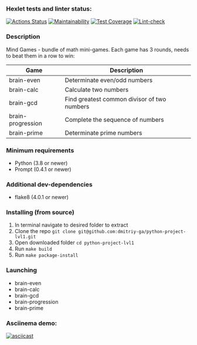 ### Hexlet tests and linter status:
[![Actions Status](https://github.com/dmitriy-ga/python-project-lvl1/workflows/hexlet-check/badge.svg)](https://github.com/dmitriy-ga/python-project-lvl1/actions)
[![Maintainability](https://api.codeclimate.com/v1/badges/be21041e068cd089cc04/maintainability)](https://codeclimate.com/github/dmitriy-ga/python-project-lvl1/maintainability)
[![Test Coverage](https://api.codeclimate.com/v1/badges/be21041e068cd089cc04/test_coverage)](https://codeclimate.com/github/dmitriy-ga/python-project-lvl1/test_coverage)
[![Lint-check](https://github.com/dmitriy-ga/python-project-lvl1/actions/workflows/checks.yml/badge.svg)](https://github.com/dmitriy-ga/python-project-lvl1/actions/workflows/checks.yml)
### Description
Mind Games - bundle of math mini-games. Each game has 3 rounds, needs to beat them in a row to win:

| Game              | Description                                 |
|-------------------|---------------------------------------------|
| brain-even        | Determinate even/odd numbers                |
| brain-calc        | Calculate two numbers                       |
| brain-gcd         | Find greatest common divisor of two numbers |
| brain-progression | Complete the sequence of numbers            |
| brain-prime       | Determinate prime numbers                   |

### Minimum requirements
- Python (3.8 or newer)
- Prompt (0.4.1 or newer)
### Additional dev-dependencies
- flake8 (4.0.1 or newer)
### Installing (from source)
1. In terminal navigate to desired folder to extract
2. Clone the repo `git clone git@github.com:dmitriy-ga/python-project-lvl1.git`
3. Open downloaded folder `cd python-project-lvl1`
4. Run `make build`
5. Run `make package-install`
### Launching
- brain-even
- brain-calc
- brain-gcd
- brain-progression
- brain-prime
### Asciinema demo:
[![asciicast](https://asciinema.org/a/PB8vMydtSgaSb5XTGhcuCMEIq.svg)](https://asciinema.org/a/PB8vMydtSgaSb5XTGhcuCMEIq)
